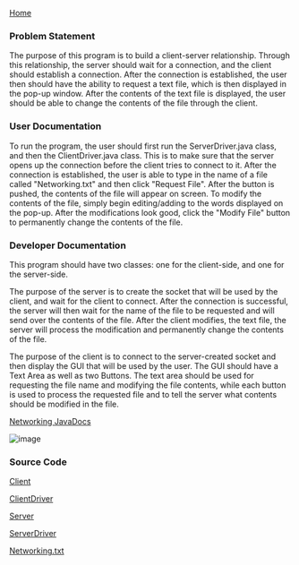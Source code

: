 [Home](https://github.com/mstensby)

### Problem Statement
The purpose of this program is to build a client-server relationship. Through this relationship, the server should wait for a connection, and the client should establish a connection. After the connection is established, the user then should have the ability to request a text file, which is then displayed in the pop-up window. After the contents of the text file is displayed, the user should be able to change the contents of the file through the client. 

### User Documentation
To run the program, the user should first run the ServerDriver.java class, and then the ClientDriver.java class. This is to make sure that the server opens up the connection before the client tries to connect to it. After the connection is established, the user is able to type in the name of a file called "Networking.txt" and then click "Request File". After the button is pushed, the contents of the file will appear on screen. To modify the contents of the file, simply begin editing/adding to the words displayed on the pop-up. After the modifications look good, click the "Modify File" button to permanently change the contents of the file. 

### Developer Documentation
This program should have two classes: one for the client-side, and one for the server-side.

The purpose of the server is to create the socket that will be used by the client, and wait for the client to connect. After the connection is successful, the server will then wait for the name of the file to be requested and will send over the contents of the file. After the client modifies, the text file, the server will process the modification and permanently change the contents of the file. 

The purpose of the client is to connect to the server-created socket and then display the GUI that will be used by the user. The GUI should have a Text Area as well as two Buttons. The text area should be used for requesting the file name and modifying the file contents, while each button is used to process the requested file and to tell the server what contents should be modified in the file. 

[Networking JavaDocs](http://localhost:8000/mstensby/oral_exam2/Networking/doc/package-summary.html)

![image](https://github.com/mstensby/SWD-Projects/assets/156954799/88ad0730-5810-43f9-b1f2-99d0d3e4587e)

### Source Code
[Client](https://class-git.engineering.uiowa.edu/swd2023fall/mstensby/-/blob/main/oral_exam2/Networking/src/Client.java)

[ClientDriver](https://class-git.engineering.uiowa.edu/swd2023fall/mstensby/-/blob/main/oral_exam2/Networking/src/ClientDriver.java)

[Server](https://class-git.engineering.uiowa.edu/swd2023fall/mstensby/-/blob/main/oral_exam2/Networking/src/Server.java)

[ServerDriver](https://class-git.engineering.uiowa.edu/swd2023fall/mstensby/-/blob/main/oral_exam2/Networking/src/ServerDriver.java)

[Networking.txt](https://class-git.engineering.uiowa.edu/swd2023fall/mstensby/-/blob/main/oral_exam2/Networking/src/Networking.txt)
